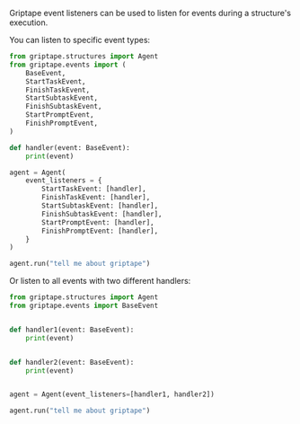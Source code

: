 Griptape event listeners can be used to listen for events during a structure's execution.

You can listen to specific event types: 

```python
from griptape.structures import Agent
from griptape.events import (
    BaseEvent,
    StartTaskEvent,
    FinishTaskEvent,
    StartSubtaskEvent,
    FinishSubtaskEvent,
    StartPromptEvent,
    FinishPromptEvent,
)

def handler(event: BaseEvent):
    print(event)

agent = Agent(
    event_listeners = {
        StartTaskEvent: [handler],
        FinishTaskEvent: [handler],
        StartSubtaskEvent: [handler],
        FinishSubtaskEvent: [handler],
        StartPromptEvent: [handler],
        FinishPromptEvent: [handler],
    }
)

agent.run("tell me about griptape")
```

Or listen to all events with two different handlers:

```python
from griptape.structures import Agent
from griptape.events import BaseEvent


def handler1(event: BaseEvent):
    print(event)


def handler2(event: BaseEvent):
    print(event)


agent = Agent(event_listeners=[handler1, handler2])

agent.run("tell me about griptape")
```